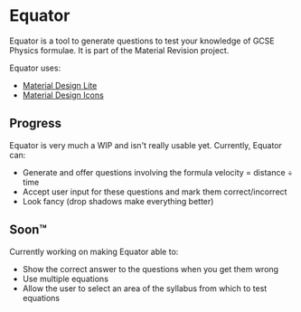 # Equator

Equator is a tool to generate questions to test your knowledge of GCSE Physics formulae. It is part of the Material Revision project.

Equator uses:

* [Material Design Lite](https://github.com/google/material-design-lite)
* [Material Design Icons](https://github.com/Templarian/MaterialDesign)

## Progress

Equator is very much a WIP and isn't really usable yet. Currently, Equator can:

* Generate and offer questions involving the formula velocity = distance ÷ time
* Accept user input for these questions and mark them correct/incorrect
* Look fancy (drop shadows make everything better)

## Soon™

Currently working on making Equator able to:

* Show the correct answer to the questions when you get them wrong
* Use multiple equations
* Allow the user to select an area of the syllabus from which to test equations
